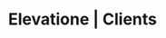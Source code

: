 ---
short_name: elevatione
name: Elevatione
logo_url: assets/images/elevatione/logo.png
works: [digital, product-design, social-media]
title: Elevatione | Clients
description: Click here to see the digital, product-design, and social media works we have done for our client Elevatione!
---